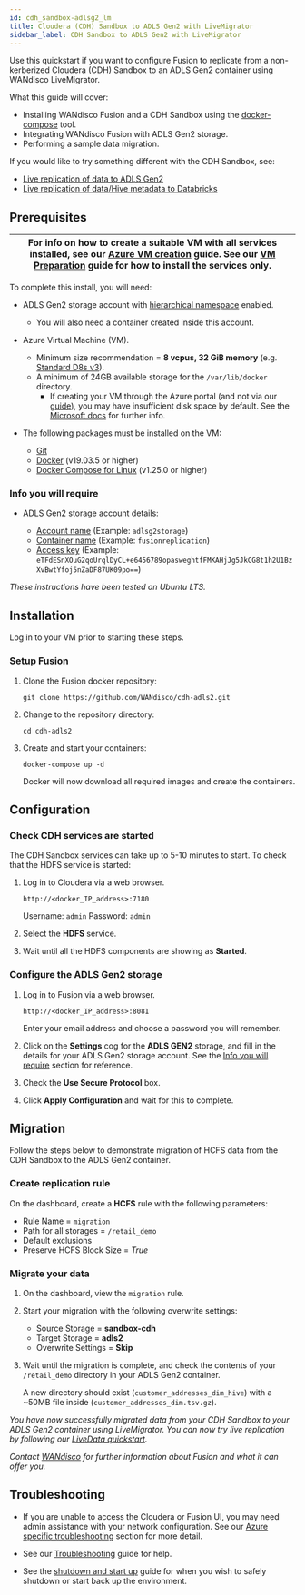 ```yaml
---
id: cdh_sandbox-adlsg2_lm
title: Cloudera (CDH) Sandbox to ADLS Gen2 with LiveMigrator
sidebar_label: CDH Sandbox to ADLS Gen2 with LiveMigrator
---
```


Use this quickstart if you want to configure Fusion to replicate from a non-kerberized Cloudera (CDH) Sandbox to an ADLS Gen2 container using WANdisco LiveMigrator.

What this guide will cover:

- Installing WANdisco Fusion and a CDH Sandbox using the [docker-compose](https://docs.docker.com/compose/) tool.
- Integrating WANdisco Fusion with ADLS Gen2 storage.
- Performing a sample data migration.

If you would like to try something different with the CDH Sandbox, see:

* [Live replication of data to ADLS Gen2](./cdh_sandbox-adlsg2_ld.md)
* [Live replication of data/Hive metadata to Databricks](./cdh_sandbox_lhv_client-adlsg2_lan.md)

## Prerequisites

|For info on how to create a suitable VM with all services installed, see our [Azure VM creation](../preparation/azure_vm_creation.md) guide. See our [VM Preparation](../preparation/vm_prep.md) guide for how to install the services only.|
|---|

To complete this install, you will need:

* ADLS Gen2 storage account with [hierarchical namespace](https://docs.microsoft.com/en-us/azure/storage/blobs/data-lake-storage-namespace) enabled.
  * You will also need a container created inside this account.
* Azure Virtual Machine (VM).
  * Minimum size recommendation = **8 vcpus, 32 GiB memory** (e.g. [Standard D8s v3](https://docs.microsoft.com/en-us/azure/virtual-machines/dv3-dsv3-series#dsv3-series)).
  * A minimum of 24GB available storage for the `/var/lib/docker` directory.
    * If creating your VM through the Azure portal (and not via our [guide](../preparation/azure_vm_creation.md)), you may have insufficient disk space by default. See the [Microsoft docs](https://docs.microsoft.com/en-us/azure/virtual-machines/windows/expand-os-disk) for further info.

* The following packages must be installed on the VM:
  * [Git](https://git-scm.com/book/en/v2/Getting-Started-Installing-Git)
  * [Docker](https://docs.docker.com/install/) (v19.03.5 or higher)
  * [Docker Compose for Linux](https://docs.docker.com/compose/install/#install-compose) (v1.25.0 or higher)

### Info you will require

* ADLS Gen2 storage account details:

  * [Account name](https://docs.microsoft.com/en-us/azure/storage/common/storage-account-create?tabs=azure-portal#create-a-storage-account) (Example: `adlsg2storage`)
  * [Container name](https://docs.microsoft.com/en-us/azure/storage/blobs/storage-quickstart-blobs-portal#create-a-container) (Example: `fusionreplication`)
  * [Access key](https://docs.microsoft.com/en-us/azure/storage/common/storage-account-keys-manage#view-access-keys-and-connection-string) (Example: `eTFdESnXOuG2qoUrqlDyCL+e6456789opasweghtfFMKAHjJg5JkCG8t1h2U1BzXvBwtYfoj5nZaDF87UK09po==`)

_These instructions have been tested on Ubuntu LTS._

## Installation

Log in to your VM prior to starting these steps.

### Setup Fusion

1. Clone the Fusion docker repository:

   `git clone https://github.com/WANdisco/cdh-adls2.git`

1. Change to the repository directory:

   `cd cdh-adls2`

1. Create and start your containers:

   `docker-compose up -d`

   Docker will now download all required images and create the containers.

## Configuration

### Check CDH services are started

The CDH Sandbox services can take up to 5-10 minutes to start. To check that the HDFS service is started:

1. Log in to Cloudera via a web browser.

   `http://<docker_IP_address>:7180`

   Username: `admin`
   Password: `admin`

1. Select the **HDFS** service.

1. Wait until all the HDFS components are showing as **Started**.

### Configure the ADLS Gen2 storage

1. Log in to Fusion via a web browser.

   `http://<docker_IP_address>:8081`

   Enter your email address and choose a password you will remember.

1. Click on the **Settings** cog for the **ADLS GEN2** storage, and fill in the details for your ADLS Gen2 storage account. See the [Info you will require](#info-you-will-require) section for reference.

1. Check the **Use Secure Protocol** box.

1. Click **Apply Configuration** and wait for this to complete.

## Migration

Follow the steps below to demonstrate migration of HCFS data from the CDH Sandbox to the ADLS Gen2 container.

### Create replication rule

On the dashboard, create a **HCFS** rule with the following parameters:

* Rule Name = `migration`
* Path for all storages = `/retail_demo`
* Default exclusions
* Preserve HCFS Block Size = *True*

### Migrate your data

1. On the dashboard, view the `migration` rule.

1. Start your migration with the following overwrite settings:

   * Source Storage = **sandbox-cdh**
   * Target Storage = **adls2**
   * Overwrite Settings = **Skip**

1. Wait until the migration is complete, and check the contents of your `/retail_demo` directory in your ADLS Gen2 container.

   A new directory should exist (`customer_addresses_dim_hive`) with a ~50MB file inside (`customer_addresses_dim.tsv.gz`).

_You have now successfully migrated data from your CDH Sandbox to your ADLS Gen2 container using LiveMigrator. You can now try live replication by following our [LiveData quickstart](./cdh_sandbox-adlsg2_ld.md#replication)._

_Contact [WANdisco](https://wandisco.com/contact) for further information about Fusion and what it can offer you._

## Troubleshooting

* If you are unable to access the Cloudera or Fusion UI, you may need admin assistance with your network configuration. See our [Azure specific troubleshooting](../troubleshooting/general_troubleshooting.md#unable-to-access-ambari-cloudera-or-fusion-ui-on-vm) section for more detail.

* See our [Troubleshooting](../troubleshooting/general_troubleshooting.md) guide for help.

* See the [shutdown and start up](../operation/cdh_sandbox_fusion_stop_start.md) guide for when you wish to safely shutdown or start back up the environment.

